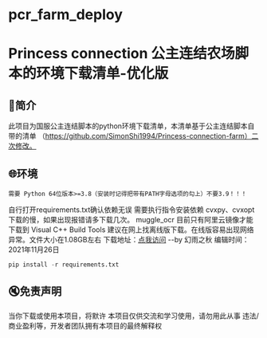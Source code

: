 # pcr_farm_deploy

#   Princess connection 公主连结农场脚本的环境下载清单-优化版

## 📑简介
此项目为国服公主连结脚本的python环境下载清单，本清单基于公主连结脚本自带的清单
（https://github.com/SimonShi1994/Princess-connection-farm）二次修改。

## 🌐环境
	需要 Python 64位版本>=3.8（安装时记得把带有PATH字母选项的勾上）不要3.9！！！
  自行打开requirements.txt确认依赖无误
  需要执行指令安装依赖
	cvxpy、cvxopt 下载的慢，如果出现报错请多下载几次。
	muggle_ocr 目前只有阿里云镜像才能下载到
	Visual C++ Build Tools 建议在网上找离线版下载。在线版容易出现网络异常。文件大小在1.08GB左右
	下载地址：[点我访问](https://blog.csdn.net/weixin_42101599/article/details/120265289)
	--by 幻雨之秋 编辑时间：2021年11月26日

```python
pip install -r requirements.txt
```

## 🔇免责声明
 当你下载或使用本项目，将默许
 本项目仅供交流和学习使用，请勿用此从事 违法/商业盈利等，开发者团队拥有本项目的最终解释权
